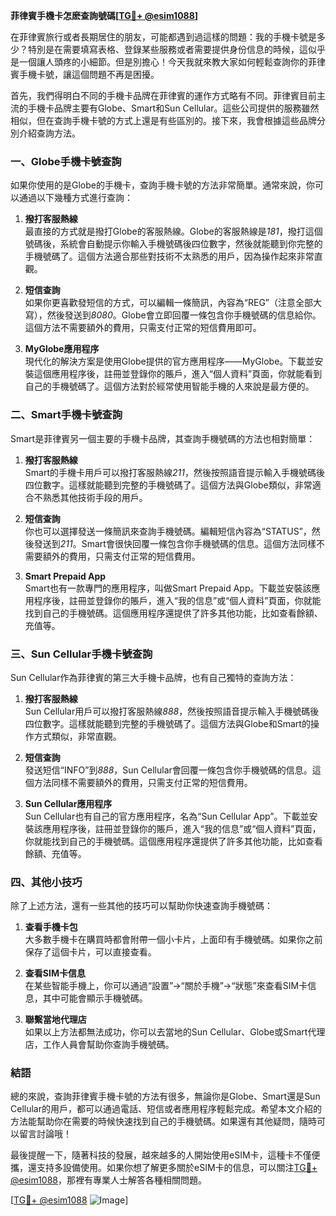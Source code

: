 **菲律賓手機卡怎麽查詢號碼[[TG💪+ @esim1088](https://t.me/s/esim1088)]**

在菲律賓旅行或者長期居住的朋友，可能都遇到過這樣的問題：我的手機卡號是多少？特別是在需要填寫表格、登錄某些服務或者需要提供身份信息的時候，這似乎是一個讓人頭疼的小細節。但是別擔心！今天我就來教大家如何輕鬆查詢你的菲律賓手機卡號，讓這個問題不再是困擾。

首先，我們得明白不同的手機卡品牌在菲律賓的運作方式略有不同。菲律賓目前主流的手機卡品牌主要有Globe、Smart和Sun Cellular。這些公司提供的服務雖然相似，但在查詢手機卡號的方式上還是有些區別的。接下來，我會根據這些品牌分別介紹查詢方法。

### **一、Globe手機卡號查詢**

如果你使用的是Globe的手機卡，查詢手機卡號的方法非常簡單。通常來說，你可以通過以下幾種方式進行查詢：

1. **撥打客服熱線**  
   最直接的方式就是撥打Globe的客服熱線。Globe的客服熱線是*181*，撥打這個號碼後，系統會自動提示你輸入手機號碼後四位數字，然後就能聽到你完整的手機號碼了。這個方法適合那些對技術不太熟悉的用戶，因為操作起來非常直觀。

2. **短信查詢**  
   如果你更喜歡發短信的方式，可以編輯一條簡訊，內容為“REG”（注意全部大寫），然後發送到*8080*。Globe會立即回覆一條包含你手機號碼的信息給你。這個方法不需要額外的費用，只需支付正常的短信費用即可。

3. **MyGlobe應用程序**  
   現代化的解決方案是使用Globe提供的官方應用程序——MyGlobe。下載並安裝這個應用程序後，註冊並登錄你的賬戶，進入“個人資料”頁面，你就能看到自己的手機號碼了。這個方法對於經常使用智能手機的人來說是最方便的。

### **二、Smart手機卡號查詢**

Smart是菲律賓另一個主要的手機卡品牌，其查詢手機號碼的方法也相對簡單：

1. **撥打客服熱線**  
   Smart的手機卡用戶可以撥打客服熱線*211*，然後按照語音提示輸入手機號碼後四位數字。這樣就能聽到完整的手機號碼了。這個方法與Globe類似，非常適合不熟悉其他技術手段的用戶。

2. **短信查詢**  
   你也可以選擇發送一條簡訊來查詢手機號碼。編輯短信內容為“STATUS”，然後發送到*211*。Smart會很快回覆一條包含你手機號碼的信息。這個方法同樣不需要額外的費用，只需支付正常的短信費用。

3. **Smart Prepaid App**  
   Smart也有一款專門的應用程序，叫做Smart Prepaid App。下載並安裝該應用程序後，註冊並登錄你的賬戶，進入“我的信息”或“個人資料”頁面，你就能找到自己的手機號碼。這個應用程序還提供了許多其他功能，比如查看餘額、充值等。

### **三、Sun Cellular手機卡號查詢**

Sun Cellular作為菲律賓的第三大手機卡品牌，也有自己獨特的查詢方法：

1. **撥打客服熱線**  
   Sun Cellular用戶可以撥打客服熱線*888*，然後按照語音提示輸入手機號碼後四位數字。這樣就能聽到完整的手機號碼了。這個方法與Globe和Smart的操作方式類似，非常直觀。

2. **短信查詢**  
   發送短信“INFO”到*888*，Sun Cellular會回覆一條包含你手機號碼的信息。這個方法同樣不需要額外的費用，只需支付正常的短信費用。

3. **Sun Cellular應用程序**  
   Sun Cellular也有自己的官方應用程序，名為“Sun Cellular App”。下載並安裝該應用程序後，註冊並登錄你的賬戶，進入“我的信息”或“個人資料”頁面，你就能找到自己的手機號碼。這個應用程序還提供了許多其他功能，比如查看餘額、充值等。

### **四、其他小技巧**

除了上述方法，還有一些其他的技巧可以幫助你快速查詢手機號碼：

1. **查看手機卡包**  
   大多數手機卡在購買時都會附帶一個小卡片，上面印有手機號碼。如果你之前保存了這個卡片，可以直接查看。

2. **查看SIM卡信息**  
   在某些智能手機上，你可以通過“設置”→“關於手機”→“狀態”來查看SIM卡信息，其中可能會顯示手機號碼。

3. **聯繫當地代理店**  
   如果以上方法都無法成功，你可以去當地的Sun Cellular、Globe或Smart代理店，工作人員會幫助你查詢手機號碼。

### **結語**

總的來說，查詢菲律賓手機卡號的方法有很多，無論你是Globe、Smart還是Sun Cellular的用戶，都可以通過電話、短信或者應用程序輕鬆完成。希望本文介紹的方法能幫助你在需要的時候快速找到自己的手機號碼。如果還有其他疑問，隨時可以留言討論哦！

最後提醒一下，隨著科技的發展，越來越多的人開始使用eSIM卡，這種卡不僅便攜，還支持多設備使用。如果你想了解更多關於eSIM卡的信息，可以關注[TG💪+ @esim1088](https://t.me/s/esim1088)，那裡有專業人士解答各種相關問題。

[[TG💪+ @esim1088](https://t.me/s/esim1088) ![Image](https://i.postimg.cc/4NQfJmqS/Snipaste-2025-05-13-00-14-12.png)]